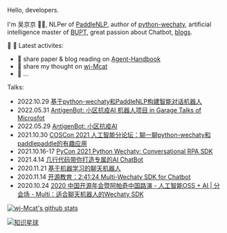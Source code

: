 Hello, developers.

I'm 吴京京 👨‍💻, NLPer of [PaddleNLP](https://github.com/PaddlePaddle/PaddleNLP), author of [python-wechaty](https://github.com/wechaty/python-wechaty), artificial intelligence master of [BUPT](https://www.bupt.edu.cn/), great passion about Chatbot, [blogs](https://wj-mcat.github.io/).

🎃 🎃 Latest activites:

- 📄 share paper & blog reading on [Agent-Handbook](https://github.com/wj-Mcat/agent-handbook)
- 👐 share my thought on [wj-Mcat](https://wj-mcat.github.io/)
- 🦈 ...

Talks:
- 2022.10.29 [基于python-wechaty和PaddleNLP构建智能对话机器人](https://mp.weixin.qq.com/s/o-yq4rfHnI9dlLOnAAPatw)
- 2022.05.31 [AntigenBot: 小区抗疫AI 机器人项目 in Garage Talks of Microsfot](https://www.huodongxing.com/event/5650422598323)
- 2022.05.29 [AntigenBot: 小区抗疫AI](https://www.huodongxing.com/event/5650422598323)
- 2021.10.30 [COSCon 2021 人工智能分论坛：聊一聊python-wechaty和paddlepaddle的有趣应用](https://www.bilibili.com/video/BV1YF411a77L?spm_id_from=333.999.0.0)
- 2021.10.16-17 [PyCon 2021 Python Wechaty: Conversational RPA SDK](https://cn.pycon.org/2021)
- 2021.4.14 [几行代码带你打造专属的AI ChatBot](https://www.bilibili.com/video/BV16U4y1h7dc)
- 2020.11.21 [基于机器学习的聊天机器人](https://ng-china.org/#speakers)
- 2020.11.14 [开源教育：2:41:24 Multi-Wechaty SDK for Chatbot](https://wx.vzan.com/live/tvchat-425619793#/)
- 2020.10.24 [2020 中国开源年会暨阿帕奇中国路演 - 人工智能OSS + AI | 分会场 - Multi：适合聊天机器人的Wechaty SDK](https://segmentfault.com/area/coscon-2020)

 [![wj-Mcat's github stats](https://github-readme-stats.vercel.app/api?username=wj-Mcat)](https://github.com/wj-Mcat)

[![知识星球](https://github.com/user-attachments/assets/2bd3321f-57ca-4c78-b2e8-608644d15ae8)](https://t.zsxq.com/jmtpJ)
